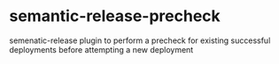 # semantic-release-precheck
semenatic-release plugin to perform a precheck for existing successful deployments before attempting a new deployment
